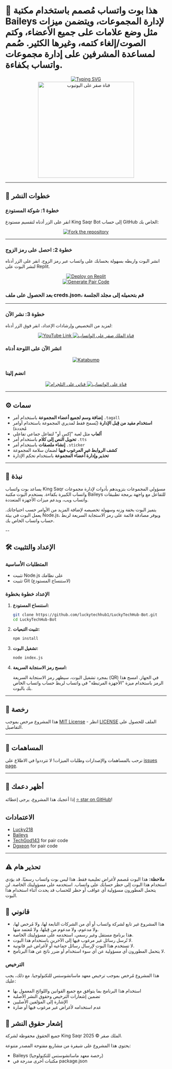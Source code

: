 # 🤖 هذا بوت واتساب مُصمم باستخدام مكتبة Baileys لإدارة المجموعات، ويتضمن ميزات مثل وضع علامات على جميع الأعضاء، وكتم الصوت/إلغاء كتمه، وغيرها الكثير. صُمم لمساعدة المشرفين على إدارة مجموعات واتساب بكفاءة.

<div align="center"> 
  <a href="https://git.io/typing-svg"> 
    <img src="https://readme-typing-svg.demolab.com?font=Ribeye&size=50&pause=1000&color=33ff00&center=true&width=910&height=100&lines=KingSaqr-Bot;Whatsapp+S+A+Q+R++" alt="Typing SVG" />
  </a> 
</div> 

<div align="center"> 
  <a href="https://youtube.com/@king_saqr_1?si=e1eR_9Thjb3Z30ON"> 
    <img src="https://github.com/luckytechhub1/LuckyTechHub-Bot/blob/main/assets/bot_image.jpg" alt="قناة صقر على اليوتيوب" height="300"> 
  </a> 
</div>

---

## 🚀 خطوات النشر

### خطوة 1: شوكة المستودع

انقر على الزر أدناه لتقسيم مستودع King Saqr Bot إلى حساب GitHub الخاص بك:

<div align="center">
  <a href="https://github.com/luckytechhub1/LuckyTechHub-Bot/fork">
    <img src="https://img.shields.io/badge/Fork-Repository-blue?style=for-the-badge" alt="Fork the repository"/>
  </a>
</div>

---

### خطوة 2: احصل على رمز الزوج

انشر البوت واربطه بسهولة بحسابك على واتساب عبر رمز الزوج. انقر على الزر أدناه لنشر البوت على Replit.

<div align="center">
  <a href="https://replit.com/@DGXeon/Xeon-PairCode?v=1" target="_blank">
    <img src="https://img.shields.io/badge/GET%20PAIR%20CODE-Replit-success?style=for-the-badge" alt="Deploy on Replit"/>
  </a>
</div>

<div align="center">
  <a href="https://luckytechhub-bot-pair-code.onrender.com" target="_blank">
    <img src="https://img.shields.io/badge/GET%20PAIR%20CODE-Easy%20Method-ff4d4d?style=for-the-badge" alt="Generate Pair Code"/>
  </a>
</div>


### بعد الحصول على ملف creds.json، قم بتحميله إلى مجلد الجلسة

---

### خطوة 3: نشر الآن

لمزيد من التخصيص وإرشادات الإعداد، انقر فوق الزر أدناه:

<div align="center">
  <a href="https://kingsaqrsami.blogspot.com/2024/03/whatsapp-king-saqr.html?m=1">
    <img src="https://img.shields.io/badge/Blogger KING SAQR-dc3545?style=for-the-badge&logo=youtube" alt="YouTube Link"/>
  </a>
  <a href="https://bot-hosting.net/?aff=1068419752923508776">
    <img src="https://img.shields.io/badge/Deploy on Panel-28a745?style=for-the-badge" alt="قناة الملك صقر على الواتساب"/>
  </a>
</div>


### انشر الآن على اللوحة أدناه
<div align="center">
<a href="https://dashboard.katabump.com/auth/login#d6b7d6" target="_blank">
  <img src="https://img.shields.io/badge/King Saqr Bot-D6B7D6?style=for-the-badge&logo=server&logoColor=black" alt="Katabump"/>
</a>
</div>

### انضم إلينا

<div align="center">
  <a href="https://t.me/+T_8QE67Pn6tkMzNk">
    <img src="https://img.shields.io/badge/SAQR%20Telegram-0078E7?style=for-the-badge&logo=telegram&logoColor=white" alt="قناتي على التلجرام"/>
  </a>
  <a href="https://whatsapp.com/channel/0029VbAuIHpCnA81pI0Dza0j">
    <img src="https://img.shields.io/badge/SAQR%20WhatsApp-25D366?style=for-the-badge&logo=whatsapp&logoColor=white" alt="قناة على الواتساب"/>
  </a>
</div>

---

## ⚙️ سمات

- **إضافة وسم لجميع أعضاء المجموعة** باستخدام أمر `.tagall`
- **استخدام مقيد من قِبل الإدارة** (يُسمح فقط لمديري المجموعة باستخدام أوامر مُحددة)
- **ألعاب** مثل لعبة "إكس أو" لتفاعل جماعي تفاعلي
- **تحويل النص إلى كلام** باستخدام أمر `.tts`
- **إنشاء ملصقات** باستخدام أمر `.sticker`
- **كشف الروابط غير المرغوب فيها** لضمان سلامة المجموعة
- **تحذير وإدارة أعضاء المجموعة** باستخدام تحكم الإدارة

---

## 📖 نبذة

يساعد بوت واتساب King Saqr مسؤولي المجموعات بتزويدهم بأدوات لإدارة مجموعات واتساب الكبيرة بكفاءة. يستخدم البوت مكتبة Baileys للتفاعل مع واجهة برمجة تطبيقات واتساب ويب، ويدعم ميزات الأجهزة المتعددة.

يتميز البوت بخفة وزنه وسهولة تخصيصه لإضافة المزيد من الأوامر حسب احتياجاتك. يعمل البوت في بيئة Node.js، ويوفر مصادقة قائمة على رمز الاستجابة السريعة لربط حساب واتساب الخاص بك.

--

## 🛠️ الإعداد والتثبيت

### المتطلبات الأساسية

- تثبيت Node.js على نظامك
- تثبيت Git (لاستنساخ المستودع)

### الإعداد خطوة بخطوة

1. **استنساخ المستودع:**

    ```bash
    git clone https://github.com/luckytechhub1/LuckyTechHub-Bot.git
    cd LuckyTechHub-Bot
    ```

2. **تثبيت التبعيات:**

    ```bash
    npm install
    ```

3. **تشغيل البوت:**

    ```bash
    node index.js
    ```

4. **امسح رمز الاستجابة السريعة:**

    بمجرد تشغيل البوت، سيظهر رمز الاستجابة السريعة (QR) في الجهاز. امسح هذا الرمز باستخدام ميزة "الأجهزة المرتبطة" في واتساب لربط حساب واتساب الخاص بك بالبوت.

---


## 📄 رخصة

هذا المشروع مرخص بموجب [MIT License](https://opensource.org/licenses/MIT) - انظر [LICENSE](https://github.com/luckytechhub1/LuckyTechHub-Bot/blob/main/LICENSE) الملف للحصول على التفاصيل.

---

## 🙌 المساهمات

نرحب بالمساهمات والإصدارات وطلبات الميزات! لا تترددوا في الاطلاع على [issues page](https://github.com/luckytechhub1/LuckyTechHub-Bot/issues).

---

## 🌟 أظهر دعمك
إذا أعجبك هذا المشروع، يرجى إعطائه [⭐️ star on GitHub](https://github.com/luckytechhub1/LuckyTechHub-Bot)!


## الاعتمادات

- [Lucky218](https://github.com/luckytechhub1)
- [Baileys](https://github.com/adiwajshing/Baileys)
- [TechGod143](https://github.com/TechGod143) for pair code
- [Dgxeon](https://github.com/Dgxeon) for pair code

---

## ⚠️ تحذير هام

**ملاحظة:** هذا البوت مُصمم لأغراض تعليمية فقط. هذا ليس بوت واتساب رسميًا. قد يؤدي استخدام هذا البوت إلى حظر حسابك على واتساب. استخدمه على مسؤوليتك الخاصة. لن يتحمل المطورون مسؤولية أي عواقب أو حظر للحساب قد يحدث أثناء استخدام هذا البوت.

## 📝 قانوني

- هذا المشروع غير تابع لشركة واتساب أو أي من الشركات التابعة لها، ولا مُرخص لها، ولا مدعوم، ولا مدعوم من قِبلها، ولا مُعتمد منها.
- هذا برنامج مستقل وغير رسمي. استخدمه على مسؤوليتك الخاصة.
- لا تُرسل رسائل غير مرغوب فيها إلى الآخرين باستخدام هذا البوت.
- لا تستخدم هذا البوت لإرسال رسائل جماعية أو لأغراض غير قانونية.
- لا يتحمل المطورون أي مسؤولية عن أي سوء استخدام أو ضرر ناتج عن هذا البرنامج.

### الترخيص
هذا المشروع مُرخص بموجب ترخيص معهد ماساتشوستس للتكنولوجيا.  مع ذلك، يجب عليك:
- استخدام هذا البرنامج بما يتوافق مع جميع القوانين واللوائح المعمول بها
- تضمين إشعارات الترخيص وحقوق النشر الأصلية
- الإشارة إلى المؤلفين الأصليين
- عدم استخدامه لأغراض غير مرغوب فيها أو ضارة

## 📜 إشعار حقوق النشر

جميع الحقوق محفوظة لشركة King Saqr الملك صقر © 2025.

يحتوي هذا المشروع على شيفرة من مشاريع مفتوحة المصدر متنوعة:
- Baileys (رخصة معهد ماساتشوستس للتكنولوجيا)
- مكتبات أخرى مدرجة في package.json